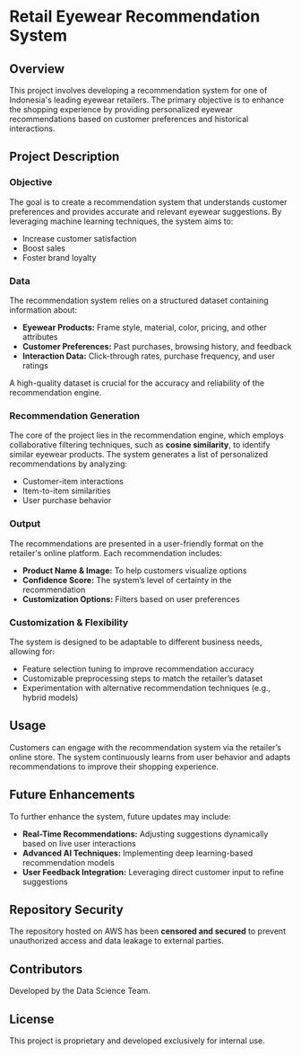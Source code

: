# Retail Eyewear Recommendation System

## Overview
This project involves developing a recommendation system for one of Indonesia's leading eyewear retailers. The primary objective is to enhance the shopping experience by providing personalized eyewear recommendations based on customer preferences and historical interactions.

## Project Description

### **Objective**
The goal is to create a recommendation system that understands customer preferences and provides accurate and relevant eyewear suggestions. By leveraging machine learning techniques, the system aims to:
- Increase customer satisfaction
- Boost sales
- Foster brand loyalty

### **Data**
The recommendation system relies on a structured dataset containing information about:
- **Eyewear Products:** Frame style, material, color, pricing, and other attributes
- **Customer Preferences:** Past purchases, browsing history, and feedback
- **Interaction Data:** Click-through rates, purchase frequency, and user ratings

A high-quality dataset is crucial for the accuracy and reliability of the recommendation engine.

### **Recommendation Generation**
The core of the project lies in the recommendation engine, which employs collaborative filtering techniques, such as **cosine similarity**, to identify similar eyewear products. The system generates a list of personalized recommendations by analyzing:
- Customer-item interactions
- Item-to-item similarities
- User purchase behavior

### **Output**
The recommendations are presented in a user-friendly format on the retailer's online platform. Each recommendation includes:
- **Product Name & Image:** To help customers visualize options
- **Confidence Score:** The system’s level of certainty in the recommendation
- **Customization Options:** Filters based on user preferences

### **Customization & Flexibility**
The system is designed to be adaptable to different business needs, allowing for:
- Feature selection tuning to improve recommendation accuracy
- Customizable preprocessing steps to match the retailer’s dataset
- Experimentation with alternative recommendation techniques (e.g., hybrid models)

## Usage
Customers can engage with the recommendation system via the retailer’s online store. The system continuously learns from user behavior and adapts recommendations to improve their shopping experience.

## Future Enhancements
To further enhance the system, future updates may include:
- **Real-Time Recommendations:** Adjusting suggestions dynamically based on live user interactions
- **Advanced AI Techniques:** Implementing deep learning-based recommendation models
- **User Feedback Integration:** Leveraging direct customer input to refine suggestions

## Repository Security
The repository hosted on AWS has been **censored and secured** to prevent unauthorized access and data leakage to external parties.

## Contributors
Developed by the Data Science Team.

## License
This project is proprietary and developed exclusively for internal use.

